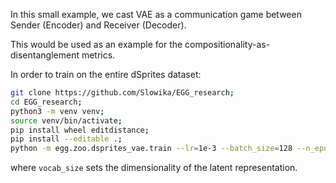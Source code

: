 In this small example, we cast VAE as a communication game between Sender (Encoder) and Receiver (Decoder).

This would be used as an example for the compositionality-as-disentanglement metrics.

In order to train on the entire dSprites dataset:
```bash
git clone https://github.com/Slowika/EGG_research;
cd EGG_research;
python3 -m venv venv;
source venv/bin/activate;
pip install wheel editdistance;
pip install --editable .;
python -m egg.zoo.dsprites_vae.train --lr=1e-3 --batch_size=128 --n_epochs=100 --vocab_size=6 --dataset=dsprites --subsample=1
```
where `vocab_size` sets the dimensionality of the latent representation.

